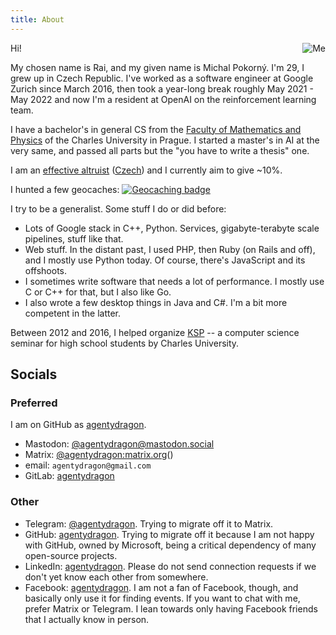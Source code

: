 ```yaml
---
title: About
---
```


<!-- md5("agentydragon@gmail.com") -->
<img src="http://www.gravatar.com/avatar/a389909145981708ab2c9fc8bddbe92c?s=200"
     class="avatar"
     style="float: right;"
     alt="Me">

Hi!

My chosen name is Rai, and my given name is Michal Pokorný. I'm 29, I grew up
in Czech Republic. I've worked as a software engineer at Google Zurich since
March 2016, then took a year-long break roughly May 2021 - May 2022 and now
I'm a resident at OpenAI on the reinforcement learning team.

I have a bachelor's in general CS from the [Faculty of Mathematics and Physics][mff]
of the Charles University in Prague. I started a master's in AI at the very same,
and passed all parts but the "you have to write a thesis" one.
<!-- TODO: stredni skola? -->

I am an [effective altruist][ea] ([Czech][ea-cz]) and I currently aim to give
~10%.

I hunted a few geocaches:
<a href="https://www.geocaching.com/profile/?guid=8011109d-8913-415c-9272-3e82426f3835" target="_blank">
<img src="https://img.geocaching.com/stats/img.aspx?txt=Ooooh,+shiny!&uid=8011109d-8913-415c-9272-3e82426f3835&bg=1" alt="Geocaching badge" />
</a>

I try to be a generalist. Some stuff I do or did before:

 * Lots of Google stack in C++, Python. Services, gigabyte-terabyte scale
   pipelines, stuff like that.
 * Web stuff. In the distant past, I used PHP, then Ruby (on Rails and off),
   and I mostly use Python today. Of course, there's JavaScript and its
   offshoots.
 * I sometimes write software that needs a lot of performance.
   I mostly use C or C++ for that, but I also like Go.
 * I also wrote a few desktop things in Java and C#. I'm a bit more competent
   in the latter.

Between 2012 and 2016, I helped organize [KSP][ksp] -- a computer science
seminar for high school students by Charles University.

## Socials

### Preferred

I am on GitHub as [agentydragon][github].
* Mastodon: [@agentydragon@mastodon.social][mastodon]
* Matrix: [@agentydragon:matrix.org][matrix]()[][matrix]
* email: `agentydragon@gmail.com`
* GitLab: [agentydragon][gitlab]

### Other

* Telegram: [@agentydragon][telegram]. Trying to migrate off it to Matrix.
* GitHub: [agentydragon][github]. Trying to migrate off it because I am not
  happy with GitHub, owned by Microsoft, being a critical dependency of
  many open-source projects.
* LinkedIn: [agentydragon][linkedin]. Please do not send connection requests if
  we don't yet know each other from somewhere.
* Facebook: [agentydragon][facebook]. I am not a fan of Facebook, though, and
  basically only use it for finding events. If you want to chat with me, prefer
  Matrix or Telegram. I lean towards only having Facebook friends that I
  actually know in person.

[gitlab]: https://gitlab.com/agentydragon
[matrix]: https://matrix.to/#/@agentydragon:matrix.org
[mastodon]: https://mastodon.social/web/@agentydragon
[ea]: https://www.effectivealtruism.org/
[ea-cz]: http://www.efektivni-altruismus.cz/
[mff]: http://www.mff.cuni.cz/
[github]: https://github.com/agentydragon
[linkedin]: https://linkedin.com/in/agentydragon
[facebook]: https://facebook.com/agentydragon
[ksp]: https://ksp.mff.cuni.cz/
[telegram]: https://telegram.me/agentydragon
